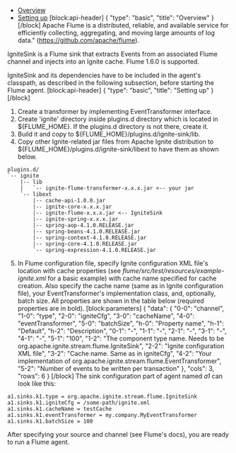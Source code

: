 * [Overview](#overview)
* [Setting up](#setting-up)
[block:api-header]
{
  "type": "basic",
  "title": "Overview"
}
[/block]
Apache Flume is a distributed, reliable, and available service for efficiently collecting, aggregating, and moving large amounts of log data." (https://github.com/apache/flume).

IgniteSink is a Flume sink that extracts Events from an associated Flume channel and injects into an Ignite cache. Flume 1.6.0 is supported.

IgniteSink and its dependencies have to be included in the agent's classpath, as described in the following subsection, before starting the Flume agent.
[block:api-header]
{
  "type": "basic",
  "title": "Setting up"
}
[/block]
1. Create a transformer by implementing EventTransformer interface.
2. Create 'ignite' directory inside plugins.d directory which is located in ${FLUME_HOME}. If the plugins.d directory is not there, create it.
3. Build it and copy to ${FLUME_HOME}/plugins.d/ignite-sink/lib.
4. Copy other Ignite-related jar files from Apache Ignite distribution to ${FLUME_HOME}/plugins.d/ignite-sink/libext to have them as shown below.
```
plugins.d/
`-- ignite
    |-- lib
    |   `-- ignite-flume-transformer-x.x.x.jar <-- your jar
    `-- libext
        |-- cache-api-1.0.0.jar
        |-- ignite-core-x.x.x.jar
        |-- ignite-flume-x.x.x.jar <-- IgniteSink
        |-- ignite-spring-x.x.x.jar
        |-- spring-aop-4.1.0.RELEASE.jar
        |-- spring-beans-4.1.0.RELEASE.jar
        |-- spring-context-4.1.0.RELEASE.jar
        |-- spring-core-4.1.0.RELEASE.jar
        `-- spring-expression-4.1.0.RELEASE.jar
```
5. In Flume configuration file, specify Ignite configuration XML file's location with cache properties (see *flume/src/test/resources/example-ignite.xml* for a basic example) with cache name specified for cache creation. Also specify the cache name (same as in Ignite configuration file), your EventTransformer's implementation class, and, optionally, batch size. All properties are shown in the table below (required properties are in bold).
[block:parameters]
{
  "data": {
    "0-0": "channel",
    "1-0": "type",
    "2-0": "igniteCfg",
    "3-0": "cacheName",
    "4-0": "eventTransformer",
    "5-0": "batchSize",
    "h-0": "Property name",
    "h-1": "Default",
    "h-2": "Description",
    "0-1": "-",
    "1-1": "-",
    "2-1": "-",
    "3-1": "-",
    "4-1": "-",
    "5-1": "100",
    "1-2": "The component type name. Needs to be org.apache.ignite.stream.flume.IgniteSink",
    "2-2": "Ignite configuration XML file",
    "3-2": "Cache name. Same as in igniteCfg",
    "4-2": "Your implementation of org.apache.ignite.stream.flume.EventTransformer",
    "5-2": "Number of events to be written per transaction"
  },
  "cols": 3,
  "rows": 6
}
[/block]
The sink configuration part of agent named *a1* can look like this:
```
a1.sinks.k1.type = org.apache.ignite.stream.flume.IgniteSink
a1.sinks.k1.igniteCfg = /some-path/ignite.xml
a1.sinks.k1.cacheName = testCache
a1.sinks.k1.eventTransformer = my.company.MyEventTransformer
a1.sinks.k1.batchSize = 100
```
After specifying your source and channel (see Flume's docs), you are ready to run a Flume agent.